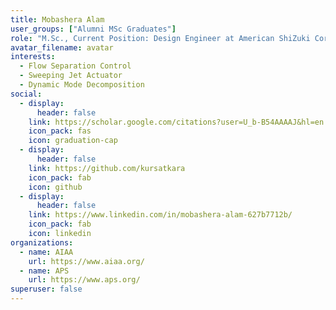 ```yaml
---
title: Mobashera Alam
user_groups: ["Alumni MSc Graduates"]
role: "M.Sc., Current Position: Design Engineer at American ShiZuki Corporation"
avatar_filename: avatar
interests:
  - Flow Separation Control
  - Sweeping Jet Actuator
  - Dynamic Mode Decomposition
social:
  - display:
      header: false
    link: https://scholar.google.com/citations?user=U_b-B54AAAAJ&hl=en
    icon_pack: fas
    icon: graduation-cap
  - display:
      header: false
    link: https://github.com/kursatkara
    icon_pack: fab
    icon: github
  - display:
      header: false
    link: https://www.linkedin.com/in/mobashera-alam-627b7712b/
    icon_pack: fab
    icon: linkedin
organizations:
  - name: AIAA
    url: https://www.aiaa.org/
  - name: APS
    url: https://www.aps.org/
superuser: false
---
```

